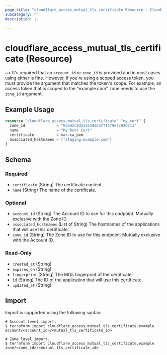 ```yaml
---
page_title: "cloudflare_access_mutual_tls_certificate Resource - Cloudflare"
subcategory: ""
description: |-
  
---
```


# cloudflare_access_mutual_tls_certificate (Resource)



~> It's required that an `account_id` or `zone_id` is provided and in
   most cases using either is fine. However, if you're using a scoped
   access token, you must provide the argument that matches the token's
   scope. For example, an access token that is scoped to the "example.com"
   zone needs to use the `zone_id` argument.

## Example Usage

```terraform
resource "cloudflare_access_mutual_tls_certificate" "my_cert" {
  zone_id              = "0da42c8d2132a9ddaf714f9e7c920711"
  name                 = "My Root Cert"
  certificate          = var.ca_pem
  associated_hostnames = ["staging.example.com"]
}
```
<!-- schema generated by tfplugindocs -->
## Schema

### Required

- `certificate` (String) The certificate content.
- `name` (String) The name of the certificate.

### Optional

- `account_id` (String) The Account ID to use for this endpoint. Mutually exclusive with the Zone ID.
- `associated_hostnames` (List of String) The hostnames of the applications that will use this certificate.
- `zone_id` (String) The Zone ID to use for this endpoint. Mutually exclusive with the Account ID.

### Read-Only

- `created_at` (String)
- `expires_on` (String)
- `fingerprint` (String) The MD5 fingerprint of the certificate.
- `id` (String) The ID of the application that will use this certificate.
- `updated_at` (String)

## Import

Import is supported using the following syntax:

```shell
# Account level import.
$ terraform import cloudflare_access_mutual_tls_certificate.example account/<account_id>/<mutual_tls_certificate_id>

# Zone level import.
$ terraform import cloudflare_access_mutual_tls_certificate.example zone/<zone_id>/<mutual_tls_certificate_id>
```
